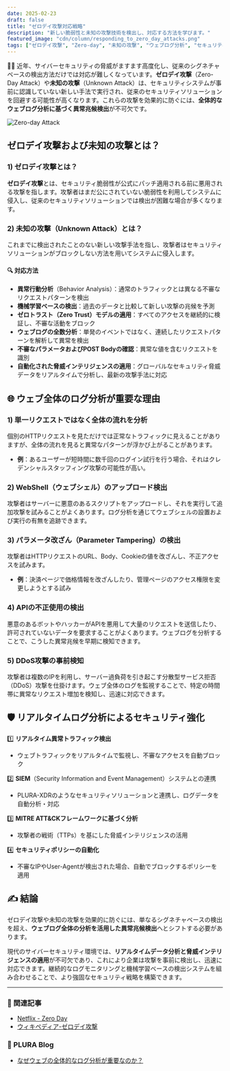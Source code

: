 ```yaml
---
date: 2025-02-23
draft: false
title: "ゼロデイ攻撃対応戦略"
description: "新しい脆弱性と未知の攻撃技術を検出し、対応する方法を学びます。"
featured_image: "cdn/column/responding_to_zero_day_attacks.png"
tags: ["ゼロデイ攻撃", "Zero-day", "未知の攻撃", "ウェブログ分析", "セキュリティ", "PLURA-XDR"]
---
```


🕵️‍♂️ 近年、サイバーセキュリティの脅威がますます高度化し、従来のシグネチャベースの検出方法だけでは対応が難しくなっています。**ゼロデイ攻撃**（Zero-Day Attack）や**未知の攻撃**（Unknown Attack）は、セキュリティシステムが事前に認識していない新しい手法で実行され、従来のセキュリティソリューションを回避する可能性が高くなります。これらの攻撃を効果的に防ぐには、**全体的なウェブログ分析に基づく異常兆候検出**が不可欠です。

![Zero-day Attack](https://blog.plura.io/cdn/column/responding_to_zero_day_attacks.png)  
<!--more-->

## ゼロデイ攻撃および未知の攻撃とは？

### 1) ゼロデイ攻撃とは？
**ゼロデイ攻撃**とは、セキュリティ脆弱性が公式にパッチ適用される前に悪用される攻撃を指します。攻撃者はまだ公にされていない脆弱性を利用してシステムに侵入し、従来のセキュリティソリューションでは検出が困難な場合が多くなります。

### 2) 未知の攻撃（Unknown Attack）とは？
これまでに検出されたことのない新しい攻撃手法を指し、攻撃者はセキュリティソリューションがブロックしない方法を用いてシステムに侵入します。

#### 🔍 対応方法
- **異常行動分析**（Behavior Analysis）：通常のトラフィックとは異なる不審なリクエストパターンを検出
- **機械学習ベースの検出**：過去のデータと比較して新しい攻撃の兆候を予測
- **ゼロトラスト（Zero Trust）モデルの適用**：すべてのアクセスを継続的に検証し、不審な活動をブロック
- **ウェブログの全数分析**：単発のイベントではなく、連続したリクエストパターンを解析して異常を検出
- **不審なパラメータおよびPOST Bodyの確認**：異常な値を含むリクエストを識別
- **自動化された脅威インテリジェンスの適用**：グローバルなセキュリティ脅威データをリアルタイムで分析し、最新の攻撃手法に対応

## 🌐 ウェブ全体のログ分析が重要な理由

### 1) 単一リクエストではなく全体の流れを分析
個別のHTTPリクエストを見ただけでは正常なトラフィックに見えることがありますが、全体の流れを見ると異常なパターンが浮かび上がることがあります。
- **例**：あるユーザーが短時間に数千回のログイン試行を行う場合、それはクレデンシャルスタッフィング攻撃の可能性が高い。

### 2) WebShell（ウェブシェル）のアップロード検出
攻撃者はサーバーに悪意のあるスクリプトをアップロードし、それを実行して追加攻撃を試みることがよくあります。ログ分析を通じてウェブシェルの設置および実行の有無を追跡できます。

### 3) パラメータ改ざん（Parameter Tampering）の検出
攻撃者はHTTPリクエストのURL、Body、Cookieの値を改ざんし、不正アクセスを試みます。
- **例**：決済ページで価格情報を改ざんしたり、管理ページのアクセス権限を変更しようとする試み

### 4) APIの不正使用の検出
悪意のあるボットやハッカーがAPIを悪用して大量のリクエストを送信したり、許可されていないデータを要求することがよくあります。ウェブログを分析することで、こうした異常兆候を早期に検知できます。

### 5) DDoS攻撃の事前検知
攻撃者は複数のIPを利用し、サーバー過負荷を引き起こす分散型サービス拒否（DDoS）攻撃を仕掛けます。ウェブ全体のログを監視することで、特定の時間帯に異常なリクエスト増加を検知し、迅速に対応できます。

## 🛡️ リアルタイムログ分析によるセキュリティ強化

1️⃣ **リアルタイム異常トラフィック検出**  
   - ウェブトラフィックをリアルタイムで監視し、不審なアクセスを自動ブロック

2️⃣ **SIEM**（Security Information and Event Management）システムとの連携  
   - PLURA-XDRのようなセキュリティソリューションと連携し、ログデータを自動分析・対応

3️⃣ **MITRE ATT&CKフレームワークに基づく分析**  
   - 攻撃者の戦術（TTPs）を基にした脅威インテリジェンスの活用

4️⃣ **セキュリティポリシーの自動化**  
   - 不審なIPやUser-Agentが検出された場合、自動でブロックするポリシーを適用

## ✍️ 結論
ゼロデイ攻撃や未知の攻撃を効果的に防ぐには、単なるシグネチャベースの検出を超え、**ウェブログ全体の分析を活用した異常兆候検出**へとシフトする必要があります。

現代のサイバーセキュリティ環境では、**リアルタイムデータ分析と脅威インテリジェンスの適用**が不可欠であり、これにより企業は攻撃を事前に検出し、迅速に対応できます。継続的なログモニタリングと機械学習ベースの検出システムを組み合わせることで、より強固なセキュリティ戦略を構築できます。

---

### 📖 関連記事
- [Netflix - Zero Day](https://www.youtube.com/watch?v=f3dNCBKY1Hg)
- [ウィキペディア-ゼロデイ攻撃](https://ja.wikipedia.org/wiki/%E3%82%BC%E3%83%AD%E3%83%87%E3%82%A4%E6%94%BB%E6%92%83)

### 📖 PLURA Blog
- [なぜウェブの全体的なログ分析が重要なのか？](https://blog.plura.io/ja/respond/very_important_analyze_web_logs)
